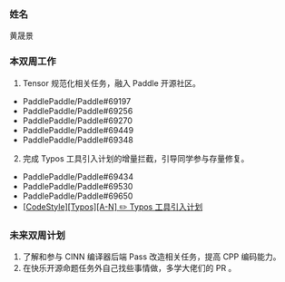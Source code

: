 ### 姓名

黄晟景

### 本双周工作

1. Tensor 规范化相关任务，融入 Paddle 开源社区。
- PaddlePaddle/Paddle#69197
- PaddlePaddle/Paddle#69256
- PaddlePaddle/Paddle#69270
- PaddlePaddle/Paddle#69449
- PaddlePaddle/Paddle#69348

2. 完成 Typos 工具引入计划的增量拦截，引导同学参与存量修复。

- PaddlePaddle/Paddle#69434 
- PaddlePaddle/Paddle#69530
- PaddlePaddle/Paddle#69650
- [[CodeStyle][Typos][A-N] ✏️ Typos 工具引入计划](https://github.com/PaddlePaddle/Paddle/issues/69441)

### 未来双周计划

1. 了解和参与 CINN 编译器后端 Pass 改造相关任务，提高 CPP 编码能力。
2. 在快乐开源命题任务外自己找些事情做，多学大佬们的 PR 。

